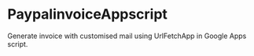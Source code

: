 # PaypalinvoiceAppscript
Generate invoice with customised mail using UrlFetchApp in Google Apps script.
